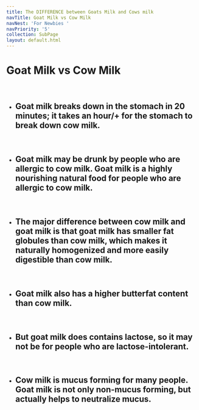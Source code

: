 ```yaml
---
title: The DIFFERENCE between Goats Milk and Cows milk
navTitle: Goat Milk vs Cow Milk
navNest: 'For Newbies '
navPriority: '5'
collection: SubPage
layout: default.html
---
```

# Goat Milk vs Cow Milk

<br />

* ## Goat milk breaks down in the stomach in 20 minutes; it takes an hour/+ for the stomach to break down cow milk.

<br />

* ## Goat milk may be drunk by people who are allergic to cow milk. Goat milk is a highly nourishing natural food for people who are allergic to cow milk. 

<br />

* ## The major difference between cow milk and goat milk is that goat milk has smaller fat globules than cow milk, which makes it naturally homogenized and more easily digestible than cow milk.

<br />

* ## Goat milk also has a higher butterfat content than cow milk.

<br />

* ## But goat milk does contains lactose, so it may not be for people who are lactose-intolerant.

<br />

* ## Cow milk is mucus forming for many people. Goat milk is not only non-mucus forming, but actually helps to neutralize mucus.
